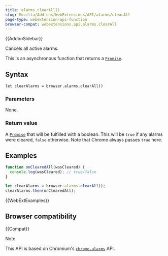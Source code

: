 ```yaml
---
title: alarms.clearAll()
slug: Mozilla/Add-ons/WebExtensions/API/alarms/clearAll
page-type: webextension-api-function
browser-compat: webextensions.api.alarms.clearAll
---
```


{{AddonSidebar}}

Cancels all active alarms.

This is an asynchronous function that returns a [`Promise`](/en-US/docs/Web/JavaScript/Reference/Global_Objects/Promise).

## Syntax

```js-nolint
let clearAlarms = browser.alarms.clearAll()
```

### Parameters

None.

### Return value

A [`Promise`](/en-US/docs/Web/JavaScript/Reference/Global_Objects/Promise) that will be fulfilled with a boolean. This will be `true` if any alarms were cleared, `false` otherwise. Note that Chrome always passes `true` here.

## Examples

```js
function onClearedAll(wasCleared) {
  console.log(wasCleared); // true/false
}

let clearAlarms = browser.alarms.clearAll();
clearAlarms.then(onClearedAll);
```

{{WebExtExamples}}

## Browser compatibility

{{Compat}}

> [!NOTE]
> This API is based on Chromium's [`chrome.alarms`](https://developer.chrome.com/docs/extensions/reference/api/alarms) API.
